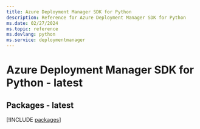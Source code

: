 ```yaml
---
title: Azure Deployment Manager SDK for Python
description: Reference for Azure Deployment Manager SDK for Python
ms.date: 02/27/2024
ms.topic: reference
ms.devlang: python
ms.service: deploymentmanager
---
```

# Azure Deployment Manager SDK for Python - latest
## Packages - latest
[!INCLUDE [packages](deployment-manager-index.md)]